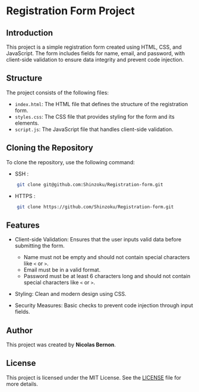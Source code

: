 # Registration Form Project

## Introduction

This project is a simple registration form created using HTML, CSS, and JavaScript. The form includes fields for name, email, and password, with client-side validation to ensure data integrity and prevent code injection.

## Structure

The project consists of the following files:
- `index.html`: The HTML file that defines the structure of the registration form.
- `styles.css`: The CSS file that provides styling for the form and its elements.
- `script.js`: The JavaScript file that handles client-side validation.

## Cloning the Repository

To clone the repository, use the following command:

+ SSH :

```bash
    git clone git@github.com:Shinzoku/Registration-form.git
```
+ HTTPS :

```bash
    git clone https://github.com/Shinzoku/Registration-form.git
```

## Features

+ Client-side Validation: Ensures that the user inputs valid data before submitting the form.
    + Name must not be empty and should not contain special characters like `<` or `>`.
    + Email must be in a valid format.
    + Password must be at least 6 characters long and should not contain special characters like `<` or `>`.

+ Styling: Clean and modern design using CSS.

+ Security Measures: Basic checks to prevent code injection through input fields.

## Author

This project was created by **Nicolas Bernon**.

## License

This project is licensed under the MIT License. See the [LICENSE](LICENCE.txt) file for more details.